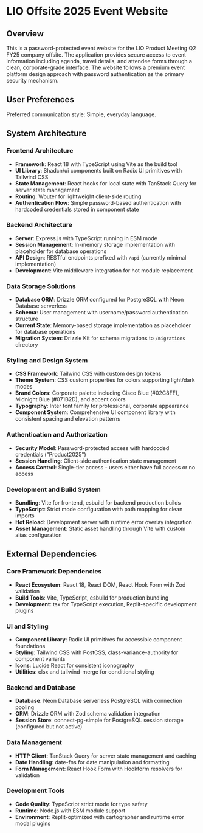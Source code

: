 # LIO Offsite 2025 Event Website

## Overview

This is a password-protected event website for the LIO Product Meeting Q2 FY25 company offsite. The application provides secure access to event information including agenda, travel details, and attendee forms through a clean, corporate-grade interface. The website follows a premium event platform design approach with password authentication as the primary security mechanism.

## User Preferences

Preferred communication style: Simple, everyday language.

## System Architecture

### Frontend Architecture
- **Framework**: React 18 with TypeScript using Vite as the build tool
- **UI Library**: Shadcn/ui components built on Radix UI primitives with Tailwind CSS
- **State Management**: React hooks for local state with TanStack Query for server state management
- **Routing**: Wouter for lightweight client-side routing
- **Authentication Flow**: Simple password-based authentication with hardcoded credentials stored in component state

### Backend Architecture
- **Server**: Express.js with TypeScript running in ESM mode
- **Session Management**: In-memory storage implementation with placeholder for database operations
- **API Design**: RESTful endpoints prefixed with `/api` (currently minimal implementation)
- **Development**: Vite middleware integration for hot module replacement

### Data Storage Solutions
- **Database ORM**: Drizzle ORM configured for PostgreSQL with Neon Database serverless
- **Schema**: User management with username/password authentication structure
- **Current State**: Memory-based storage implementation as placeholder for database operations
- **Migration System**: Drizzle Kit for schema migrations to `/migrations` directory

### Styling and Design System
- **CSS Framework**: Tailwind CSS with custom design tokens
- **Theme System**: CSS custom properties for colors supporting light/dark modes
- **Brand Colors**: Corporate palette including Cisco Blue (#02C8FF), Midnight Blue (#071B2D), and accent colors
- **Typography**: Inter font family for professional, corporate appearance
- **Component System**: Comprehensive UI component library with consistent spacing and elevation patterns

### Authentication and Authorization
- **Security Model**: Password-protected access with hardcoded credentials ("Product2025")
- **Session Handling**: Client-side authentication state management
- **Access Control**: Single-tier access - users either have full access or no access

### Development and Build System
- **Bundling**: Vite for frontend, esbuild for backend production builds
- **TypeScript**: Strict mode configuration with path mapping for clean imports
- **Hot Reload**: Development server with runtime error overlay integration
- **Asset Management**: Static asset handling through Vite with custom alias configuration

## External Dependencies

### Core Framework Dependencies
- **React Ecosystem**: React 18, React DOM, React Hook Form with Zod validation
- **Build Tools**: Vite, TypeScript, esbuild for production bundling
- **Development**: tsx for TypeScript execution, Replit-specific development plugins

### UI and Styling
- **Component Library**: Radix UI primitives for accessible component foundations
- **Styling**: Tailwind CSS with PostCSS, class-variance-authority for component variants
- **Icons**: Lucide React for consistent iconography
- **Utilities**: clsx and tailwind-merge for conditional styling

### Backend and Database
- **Database**: Neon Database serverless PostgreSQL with connection pooling
- **ORM**: Drizzle ORM with Zod schema validation integration
- **Session Store**: connect-pg-simple for PostgreSQL session storage (configured but not active)

### Data Management
- **HTTP Client**: TanStack Query for server state management and caching
- **Date Handling**: date-fns for date manipulation and formatting
- **Form Management**: React Hook Form with Hookform resolvers for validation

### Development Tools
- **Code Quality**: TypeScript strict mode for type safety
- **Runtime**: Node.js with ESM module support
- **Environment**: Replit-optimized with cartographer and runtime error modal plugins